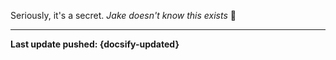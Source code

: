 Seriously, it's a secret. *Jake doesn't know this exists* 🤫

----

**Last update pushed: {docsify-updated}**